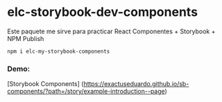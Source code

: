 # elc-storybook-dev-components

Este paquete me sirve para practicar React Componentes + Storybook + NPM Publish

```
npm i elc-my-storybook-components
```

### Demo:
[Storybook Components] (https://exactuseduardo.github.io/sb-components/?path=/story/example-introduction--page)
